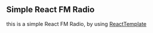 ## Simple React FM Radio

this is a simple React FM Radio, by using [ReactTemplate](https://github.com/Verten/ReactTemplate)

